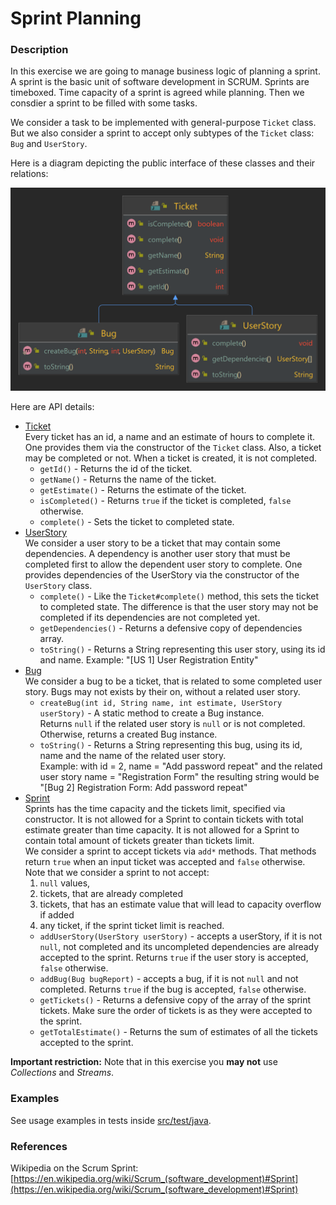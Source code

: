 # Sprint Planning

### Description

In this exercise we are going to manage business logic of planning a sprint.
A sprint is the basic unit of software development in SCRUM.
Sprints are timeboxed. Time capacity of a sprint is agreed while planning.
Then we consdier a sprint to be filled with some tasks.

We consider a task to be implemented with general-purpose `Ticket` class.
But we also consider a sprint to accept only subtypes of the `Ticket` class: `Bug` and `UserStory`.

Here is a diagram depicting the public interface of these classes and their relations:

![](uml.png)

Here are API details:
- [Ticket](src/main/java/com/epam/rd/autotasks/sprintplanning/tickets/Ticket.java)\
  Every ticket has an id, a name and an estimate of hours to complete it.
  One provides them via the constructor of the `Ticket` class.
  Also, a ticket may be completed or not. When a ticket is created, it is not completed.
  - `getId()` - Returns the id of the ticket.
  - `getName()`  - Returns the name of the ticket.
  - `getEstimate()` - Returns the estimate of the ticket.
  - `isCompleted()` - Returns `true` if the ticket is completed, `false` otherwise.
  - `complete()` - Sets the ticket to completed state. 
- [UserStory](src/main/java/com/epam/rd/autotasks/sprintplanning/tickets/UserStory.java)\
  We consider a user story to be a ticket that may contain some dependencies.
  A dependency is another user story that must be completed first to allow the dependent user story to complete.
  One provides dependencies of the UserStory via the constructor of the `UserStory` class.
  - `complete()` - Like the `Ticket#complete()` method, this sets the ticket to completed state.
  The difference is that the user story may not be completed if its dependencies are not completed yet.  
  - `getDependencies()` - Returns a defensive copy of dependencies array.
  - `toString()` - Returns a String representing this user story, using its id and name. 
  Example: "\[US 1\] User Registration Entity"
- [Bug](src/main/java/com/epam/rd/autotasks/sprintplanning/tickets/Bug.java)\
  We consider a bug to be a ticket, that is related to some completed user story.
  Bugs may not exists by their on, without a related user story.
  - `createBug(int id, String name, int estimate, UserStory userStory)` - A static method to create a Bug instance.\
  Returns `null` if the related user story is `null` or is not completed. Otherwise, returns a created Bug instance.
  - `toString()` - Returns a String representing this bug, using its id, name and the name of the related user story.\
  Example: with id = 2, name = "Add password repeat" and the related user story name = "Registration Form" 
  the resulting string would be "\[Bug 2\] Registration Form: Add password repeat"
- [Sprint](src/main/java/com/epam/rd/autotasks/sprintplanning/Sprint.java)\
  Sprints has the time capacity and the tickets limit, specified via constructor.
  It is not allowed for a Sprint to contain tickets with total estimate greater than time capacity.
  It is not allowed for a Sprint to contain total amount of tickets greater than tickets limit.\
  We consider a sprint to accept tickets via `add*` methods.
  That methods return `true` when an input ticket was accepted and `false` otherwise.
  Note that we consider a sprint to not accept:
  1. `null` values,
  2. tickets, that are already completed
  3. tickets, that has an estimate value that will lead to capacity overflow if added
  4. any ticket, if the sprint ticket limit is reached.
  - `addUserStory(UserStory userStory)` - accepts a userStory, if it is not `null`, not completed
  and its uncompleted dependencies are already accepted to the sprint.
  Returns `true` if the user story is accepted, `false` otherwise.
  - `addBug(Bug bugReport)` - accepts a bug, if it is not `null` and not completed.
  Returns `true` if the bug is accepted, `false` otherwise.
  - `getTickets()` - Returns a defensive copy of the array of the sprint tickets.
  Make sure the order of tickets is as they were accepted to the sprint.
  - `getTotalEstimate()` - Returns the sum of estimates of all the tickets accepted to the sprint.
    

**Important restriction:** Note that in this exercise you **may not** use *Collections* and *Streams*.

### Examples

See usage examples in tests inside [src/test/java](src/test/java).

### References
Wikipedia on the Scrum Sprint: [https://en.wikipedia.org/wiki/Scrum_(software_development)#Sprint](https://en.wikipedia.org/wiki/Scrum_(software_development)#Sprint)
